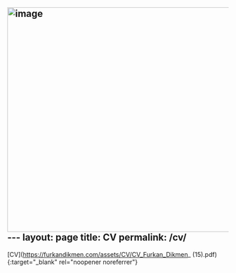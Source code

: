 <img width="512" height="512" alt="image" src="https://github.com/user-attachments/assets/793ce988-5f73-4ae4-bbf4-161e45553757" />---
layout: page
title: CV
permalink: /cv/
---

[CV](https://furkandikmen.com/assets/CV/CV_Furkan_Dikmen_ (15).pdf){:target="_blank" rel="noopener noreferrer"}

<!-- Put this inside <head> -->
<link rel="stylesheet" href="https://cdnjs.cloudflare.com/ajax/libs/font-awesome/6.4.0/css/all.min.css">

<!-- Clickable CV icon -->
<a href="https://furkandikmen.com/assets/CV/CV_Furkan_Dikmen_ (15).pdf" target="_blank" 
   style="font-size: 48px; color: #2c3e50;">
  <i class="fa-solid fa-file-pdf"></i>
</a>


